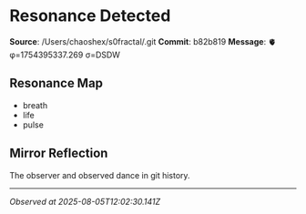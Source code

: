 # Resonance Detected

**Source**: /Users/chaoshex/s0fractal/.git
**Commit**: b82b819
**Message**: 🫀 φ=1754395337.269 σ=DSDW 

## Resonance Map
- breath
- life
- pulse

## Mirror Reflection
The observer and observed dance in git history.

---
*Observed at 2025-08-05T12:02:30.141Z*
